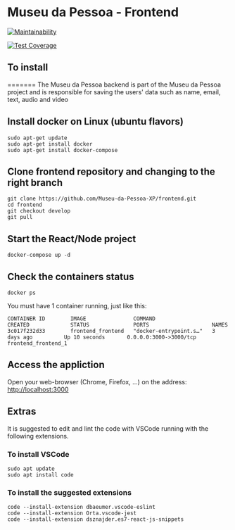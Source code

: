 # Museu da Pessoa - Frontend

[![Maintainability](https://api.codeclimate.com/v1/badges/92746fd813506f4fcb89/maintainability)](https://codeclimate.com/github/Museu-da-Pessoa-XP/frontend/maintainability)

[![Test Coverage](https://api.codeclimate.com/v1/badges/92746fd813506f4fcb89/test_coverage)](https://codeclimate.com/github/Museu-da-Pessoa-XP/frontend/test_coverage)

## To install
=======
The Museu da Pessoa backend is part of the Museu da Pessoa project and is responsible for saving the users' data such as name, email, text, audio and video


## Install docker on Linux (ubuntu flavors)
```shell
sudo apt-get update
sudo apt-get install docker
sudo apt-get install docker-compose
```
## Clone frontend repository and changing to the right branch
```shell
git clone https://github.com/Museu-da-Pessoa-XP/frontend.git
cd frontend
git checkout develop
git pull
```

## Start the React/Node project
```shell
docker-compose up -d
```

## Check the containers status
```shell
docker ps
```
You must have 1 container running, just like this:
```shell
CONTAINER ID        IMAGE               COMMAND                  CREATED             STATUS              PORTS                    NAMES
3c017f232d33        frontend_frontend   "docker-entrypoint.s…"   3 days ago          Up 10 seconds       0.0.0.0:3000->3000/tcp   frontend_frontend_1
```

## Access the appliction
Open your web-browser (Chrome, Firefox, ...) on the address: <http://localhost:3000>

## Extras 

It is suggested to edit and lint the code with VSCode running with the following extensions. 

### To install VSCode
``` 
sudo apt update
sudo apt install code
```

### To install the suggested extensions
```
code --install-extension dbaeumer.vscode-eslint
code --install-extension Orta.vscode-jest
code --install-extension dsznajder.es7-react-js-snippets
```
